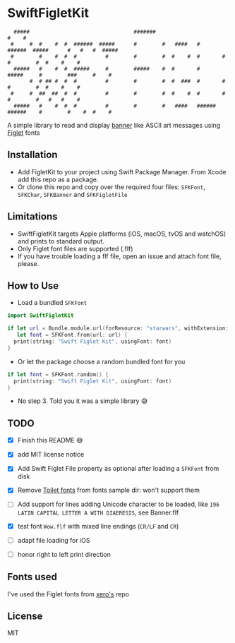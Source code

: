 # SwiftFigletKit

```
  #####                                 #######                                        #    #           
 #     #  #    #  #  ######  #####      #        #   ####   #       ######  #####      #   #   #  ##### 
 #        #    #  #  #         #        #        #  #    #  #       #         #        #  #    #    #   
  #####   #    #  #  #####     #        #####    #  #       #       #####     #        ###     #    #   
       #  # ## #  #  #         #        #        #  #  ###  #       #         #        #  #    #    #   
 #     #  ##  ##  #  #         #        #        #  #    #  #       #         #        #   #   #    #   
  #####   #    #  #  #         #        #        #   ####   ######  ######    #        #    #  #    #   
```

A simple library to read and display [banner](https://en.wikipedia.org/wiki/Banner_(Unix)) like ASCII art messages using [Figlet](http://www.figlet.org/) fonts 

## Installation

- Add FigletKit to your project using Swift Package Manager. From Xcode add this repo as a package.
- Or clone this repo and copy over the required four files: `SFKFont`, `SFKChar`, `SFKBanner` and `SFKFigletFile`

## Limitations

- SwiftFigletKit targets Apple platforms (iOS, macOS, tvOS and watchOS) and prints to standard output.
- Only Figlet font files are supported (.flf)
- If you have trouble loading a flf file, open an issue and attach font file, please.

## How to Use

- Load a bundled `SFKFont`

```swift
import SwiftFigletKit

if let url = Bundle.module.url(forResource: "starwars", withExtension: "flf", subdirectory: "Fonts"),
   let font = SFKFont.from(url: url) {
  print(string: "Swift Figlet Kit", usingFont: font)
}
```

- Or let the package choose a random bundled font for you

```swift
if let font = SFKFont.random() {
  print(string: "Swift Figlet Kit", usingFont: font)
}
```

- No step 3. Told you it was a simple library 😅

## TODO

- [x] Finish this README 😅
- [x] add MIT license notice
- [x] Add Swift Figlet File property as optional after loading a `SFKFont` from disk
- [x] Remove [Toilet fonts](http://caca.zoy.org/wiki/toilet) from fonts sample dir: won't support them
- [ ] Add support for lines adding Unicode character to be loaded, like  `196  LATIN CAPITAL LETTER A WITH DIAERESIS`, see Banner.flf
- [x] test font `Wow.flf` with mixed line endings (`CR/LF` and `CR`)
- [ ] adapt file loading for iOS
- [ ] honor right to left print direction 


## Fonts used

I've used the Figlet fonts from [xero's](https://github.com/xero/figlet-fonts) repo

## License

MIT
